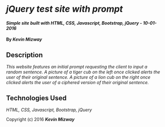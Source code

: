 # _jQuery test site with prompt_

#### _Simple site built with HTML, CSS, Javascript, Bootstrap, jQuery - 10-01-2016_

#### By _**Kevin Mizway**_

## Description

_This website features an initial prompt requesting the client to input a random sentence.
A picture of a tiger cub on the left once clicked alerts the user of their original sentence.
A picture of a lion cub on the right once clicked alerts the user of a ciphered version of their original sentence._

## Technologies Used

_HTML, CSS, Javascript, Bootstrap, jQuery_

Copyright (c) 2016 **_Kevin Mizway_**
